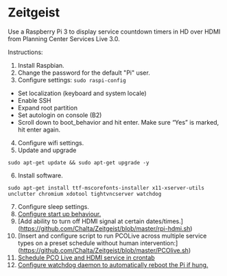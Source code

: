 # Zeitgeist
Use a Raspberry Pi 3 to display service countdown timers in HD over HDMI from Planning Center Services Live 3.0.


Instructions:

1.	Install Raspbian.
2.	Change the password for the default "Pi" user.
3.	Configure  settings: `sudo raspi-config`
  * Set localization (keyboard and system locale)
  *	Enable SSH
  *	Expand root partition
  *	Set autologin on console (B2)
  * Scroll down to boot_behavior and hit enter. Make sure “Yes” is marked, hit enter again.

4.	Configure wifi settings.
5.	Update and upgrade

```shell
sudo apt-get update && sudo apt-get upgrade -y 
```

6.	Install software.

```shell
sudo apt-get install ttf-mscorefonts-installer x11-xserver-utils unclutter chromium xdotool tightvncserver watchdog
```

7.	Configure sleep settings.
8.	[Configure start up behaviour.](https://github.com/Chalta/Zeitgeist/blob/master/autostart)
9.	[Add ability to turn off HDMI signal at certain dates/times.] (https://github.com/Chalta/Zeitgeist/blob/master/rpi-hdmi.sh)
10.	[Insert and configure script to run PCOLive across multiple service types on a preset schedule without human intervention:] (https://github.com/Chalta/Zeitgeist/blob/master/PCOlive.sh)
11.	[Schedule PCO Live and HDMI service in crontab](https://github.com/Chalta/Zeitgeist/blob/master/cron)
12. [Configure watchdog daemon to automatically reboot the Pi if hung.](https://github.com/Chalta/Zeitgeist/blob/master/watchdog)
